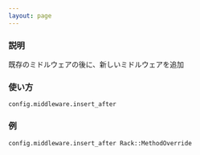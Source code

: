 ```yaml
---
layout: page
---
```


### 説明

既存のミドルウェアの後に、新しいミドルウェアを追加

### 使い方

    config.middleware.insert_after

### 例

    config.middleware.insert_after Rack::MethodOverride
